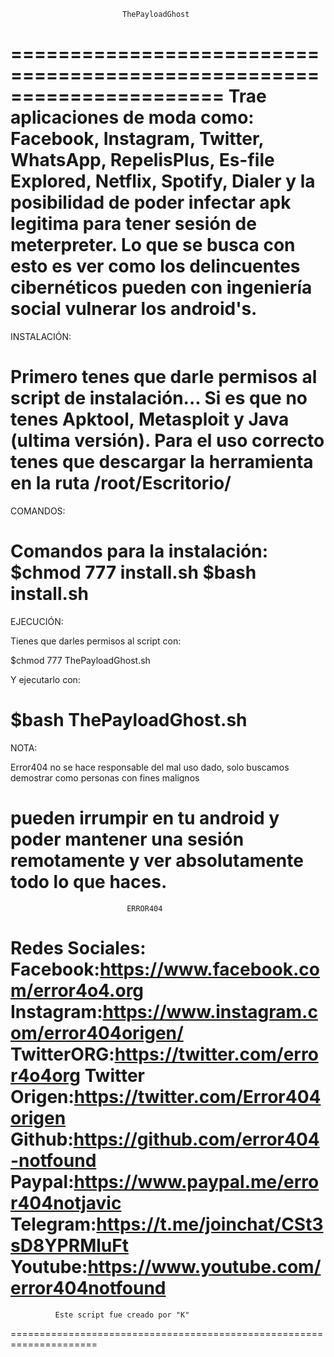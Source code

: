 ﻿                             ThePayloadGhost
 ======================================================================
 Trae aplicaciones de moda como: Facebook, Instagram,
 Twitter, WhatsApp, RepelisPlus, Es-file Explored, 
 Netflix, Spotify, Dialer y la posibilidad de poder infectar apk 
 legitima para tener sesión de meterpreter.
 Lo que se busca con esto es ver como los delincuentes cibernéticos 
 pueden con ingeniería social vulnerar los android's.
 ======================================================================
 INSTALACIÓN:

 Primero tenes que darle permisos al script de instalación...
 Si es que no tenes Apktool, Metasploit y Java (ultima versión).
 Para el uso correcto tenes que descargar la herramienta en la ruta
 /root/Escritorio/
 ======================================================================
 COMANDOS:
 
 Comandos para la instalación: 
 $chmod 777 install.sh
 $bash install.sh
 =======================================================================
 EJECUCIÓN:
 
 Tienes que darles permisos al script con:

 $chmod 777 ThePayloadGhost.sh

 Y ejecutarlo con:

 $bash ThePayloadGhost.sh
 =======================================================================
 NOTA:

 Error404 no se hace responsable del mal uso dado,
 solo buscamos demostrar como personas con fines malignos

 pueden irrumpir en tu android y poder mantener una sesión 
 remotamente y ver absolutamente todo lo que haces.
 =======================================================================
                              ERROR404
 Redes Sociales:
 Facebook:https://www.facebook.com/error4o4.org
 Instagram:https://www.instagram.com/error404origen/
 TwitterORG:https://twitter.com/error4o4org
 Twitter Origen:https://twitter.com/Error404origen
 Github:https://github.com/error404-notfound
 Paypal:https://www.paypal.me/error404notjavic
 Telegram:https://t.me/joinchat/CSt3sD8YPRMluFt
Youtube:https://www.youtube.com/error404notfound
 =====================================================================
              Este script fue creado por "K"
 =====================================================================
